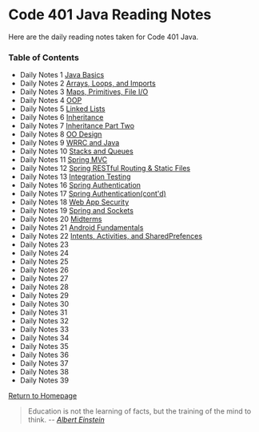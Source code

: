 # **Code 401 Java Reading Notes**
Here are the daily reading notes taken for Code 401 Java.  
  
### <addr> Table of Contents
* Daily Notes 1 [Java Basics](401/class1.md)
* Daily Notes 2 [Arrays, Loops, and Imports](401/class2.md)
* Daily Notes 3 [Maps, Primitives, File I/O](401/class3.md)
* Daily Notes 4 [OOP](401/class4.md)
* Daily Notes 5 [Linked Lists](401/class5.md)
* Daily Notes 6 [Inheritance](401/class6.md)
* Daily Notes 7 [Inheritance Part Two](401/class7.md)
* Daily Notes 8 [OO Design](401/class8.md)
* Daily Notes 9 [WRRC and Java](401/class9.md)
* Daily Notes 10 [Stacks and Queues](401/class10.md)
* Daily Notes 11 [Spring MVC](401/class11.md)
* Daily Notes 12 [Spring RESTful Routing & Static Files](401/class12.md)
* Daily Notes 13 [Integration Testing](401/class13.md)
* Daily Notes 16 [Spring Authentication](401/class16.md)
* Daily Notes 17 [Spring Authentication(cont'd)](401/class17.md)
* Daily Notes 18 [Web App Security](401/class18.md)
* Daily Notes 19 [Spring and Sockets](401/class19.md)
* Daily Notes 20 [Midterms](401/class20.md)
* Daily Notes 21 [Android Fundamentals](401/class21.md)
* Daily Notes 22 [Intents, Activities, and SharedPrefences](401/class22.md)
* Daily Notes 23 [](401/class23.md)
* Daily Notes 24 [](401/class24.md)
* Daily Notes 25 [](401/class25.md)
* Daily Notes 26 [](401/class26.md)
* Daily Notes 27 [](401/class27.md)
* Daily Notes 28 [](401/class28.md)
* Daily Notes 29 [](401/class29.md)
* Daily Notes 30 [](401/class30.md)
* Daily Notes 31 [](401/class31.md)
* Daily Notes 32 [](401/class32.md)
* Daily Notes 33 [](401/class33.md)
* Daily Notes 34 [](401/class34.md)
* Daily Notes 35 [](401/class35.md)
* Daily Notes 36 [](401/class36.md)
* Daily Notes 37 [](401/class37.md)
* Daily Notes 38 [](401/class38.md)
* Daily Notes 39 [](401/class39.md)
 
[Return to Homepage](https://claudiobailon.github.io/reading-notes/) 

>Education is not the learning of facts,
>but the training of the mind to think.
> -- <cite>[Albert Einstein][1]</cite>

[1]:https://www.goodreads.com/quotes/6137386-education-is-not-the-learning-of-facts-but-the-training
